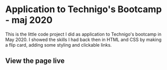 # Application to Technigo's Bootcamp - maj 2020
  This is the little code project I did as application to Technigo's bootcamp in May 2020.
  I showed the skills I had back then in HTML and CSS by making a flip card, adding some styling and clickable links. 

## View the page live
